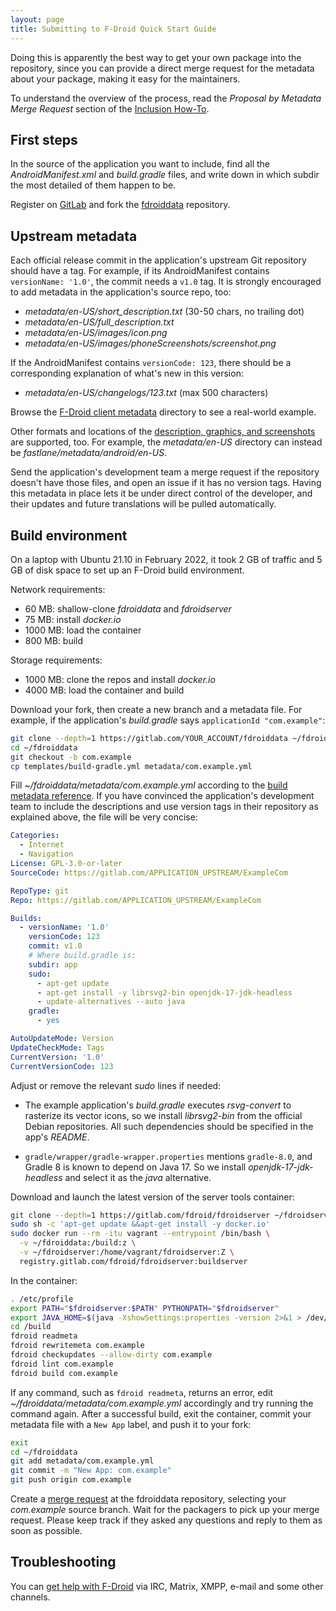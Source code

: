 ```yaml
---
layout: page
title: Submitting to F-Droid Quick Start Guide
---
```


Doing this is apparently the best way to get your own package into the
repository, since you can provide a direct merge request for the metadata about
your package, making it easy for the maintainers.

To understand the overview of the process, read the *Proposal by Metadata Merge
Request* section of the [Inclusion How-To](../Inclusion_How-To/).

## First steps

In the source of the application you want to include, find all the
_AndroidManifest.xml_ and _build.gradle_ files, and write down in which subdir
the most detailed of them happen to be.

Register on [GitLab](https://gitlab.com/) and fork the
[fdroiddata](https://gitlab.com/fdroid/fdroiddata) repository.

## Upstream metadata

Each official release commit in the application's upstream Git repository
should have a tag. For example, if its AndroidManifest contains `versionName:
'1.0'`, the commit needs a `v1.0` tag. It is strongly encouraged to add
metadata in the application's source repo, too:

* _metadata/en-US/short_description.txt_ (30-50 chars, no trailing dot)
* _metadata/en-US/full_description.txt_
* _metadata/en-US/images/icon.png_
* _metadata/en-US/images/phoneScreenshots/screenshot.png_

If the AndroidManifest contains `versionCode: 123`, there should be a
corresponding explanation of what's new in this version:

* _metadata/en-US/changelogs/123.txt_ (max 500 characters)

Browse the [F-Droid client
metadata](https://gitlab.com/fdroid/fdroidclient/-/tree/master/metadata/en-US)
directory to see a real-world example.

Other formats and locations of the [description, graphics, and
screenshots](../All_About_Descriptions_Graphics_and_Screenshots/) are
supported, too. For example, the _metadata/en-US_ directory can instead be
_fastlane/metadata/android/en-US_.

Send the application's development team a merge request if the repository
doesn't have those files, and open an issue if it has no version tags. Having
this metadata in place lets it be under direct control of the developer, and
their updates and future translations will be pulled automatically.

## Build environment

On a laptop with Ubuntu 21.10 in February 2022, it took 2 GB of traffic and 5
GB of disk space to set up an F-Droid build environment.

Network requirements:

* 60 MB: shallow-clone _fdroiddata_ and _fdroidserver_
* 75 MB: install _docker.io_
* 1000 MB: load the container
* 800 MB: build

Storage requirements:

* 1000 MB: clone the repos and install _docker.io_
* 4000 MB: load the container and build

Download your fork, then create a new branch and a metadata file. For example,
if the application's _build.gradle_ says `applicationId "com.example"`:

```sh
git clone --depth=1 https://gitlab.com/YOUR_ACCOUNT/fdroiddata ~/fdroiddata
cd ~/fdroiddata
git checkout -b com.example
cp templates/build-gradle.yml metadata/com.example.yml
```

Fill _~/fdroiddata/metadata/com.example.yml_ according to the [build metadata
reference](../Build_Metadata_Reference/). If you have convinced the
application's development team to include the descriptions and use version tags
in their repository as explained above, the file will be very concise:

```yaml
Categories:
  - Internet
  - Navigation
License: GPL-3.0-or-later
SourceCode: https://gitlab.com/APPLICATION_UPSTREAM/ExampleCom

RepoType: git
Repo: https://gitlab.com/APPLICATION_UPSTREAM/ExampleCom

Builds:
  - versionName: '1.0'
    versionCode: 123
    commit: v1.0
    # Where build.gradle is:
    subdir: app
    sudo:
      - apt-get update
      - apt-get install -y librsvg2-bin openjdk-17-jdk-headless
      - update-alternatives --auto java
    gradle:
      - yes

AutoUpdateMode: Version
UpdateCheckMode: Tags
CurrentVersion: '1.0'
CurrentVersionCode: 123
```

Adjust or remove the relevant _sudo_ lines if needed:

* The example application's _build.gradle_ executes _rsvg-convert_ to
  rasterize its vector icons, so we install _librsvg2-bin_ from the official
  Debian repositories. All such dependencies should be specified in the app's
  _README_.

* `gradle/wrapper/gradle-wrapper.properties` mentions `gradle-8.0`,
  and Gradle 8 is known to depend on Java 17. So we
  install _openjdk-17-jdk-headless_ and select it as the _java_ alternative.

Download and launch the latest version of the server tools container:

```sh
git clone --depth=1 https://gitlab.com/fdroid/fdroidserver ~/fdroidserver
sudo sh -c 'apt-get update &&apt-get install -y docker.io'
sudo docker run --rm -itu vagrant --entrypoint /bin/bash \
  -v ~/fdroiddata:/build:z \
  -v ~/fdroidserver:/home/vagrant/fdroidserver:Z \
  registry.gitlab.com/fdroid/fdroidserver:buildserver
```

In the container:

```sh
. /etc/profile
export PATH="$fdroidserver:$PATH" PYTHONPATH="$fdroidserver"
export JAVA_HOME=$(java -XshowSettings:properties -version 2>&1 > /dev/null | grep 'java.home' | awk -F'=' '{print $2}' | tr -d ' ')
cd /build
fdroid readmeta
fdroid rewritemeta com.example
fdroid checkupdates --allow-dirty com.example
fdroid lint com.example
fdroid build com.example
```

If any command, such as `fdroid readmeta`, returns an error, edit
_~/fdroiddata/metadata/com.example.yml_ accordingly and try running the command
again. After a successful build, exit the container, commit your metadata file
with a `New App` label, and push it to your fork:

```sh
exit
cd ~/fdroiddata
git add metadata/com.example.yml
git commit -m "New App: com.example"
git push origin com.example
```

Create a [merge request](https://gitlab.com/fdroid/fdroiddata/-/merge_requests)
at the fdroiddata repository, selecting your _com.example_ source branch. Wait
for the packagers to pick up your merge request. Please keep track if they
asked any questions and reply to them as soon as possible.

## Troubleshooting

You can [get help with F-Droid](../../about/#contact) via IRC, Matrix, XMPP,
e-mail and some other channels.
